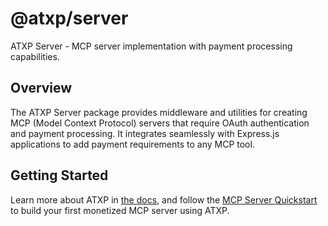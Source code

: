 # @atxp/server

ATXP Server - MCP server implementation with payment processing capabilities.

## Overview

The ATXP Server package provides middleware and utilities for creating MCP (Model Context Protocol) servers that require OAuth authentication and payment processing. It integrates seamlessly with Express.js applications to add payment requirements to any MCP tool.

## Getting Started

Learn more about ATXP in [the docs](https://docs.atxp.ai/atxp), and follow the [MCP Server Quickstart](https://docs.atxp.ai/server) to build your first monetized MCP server using ATXP.